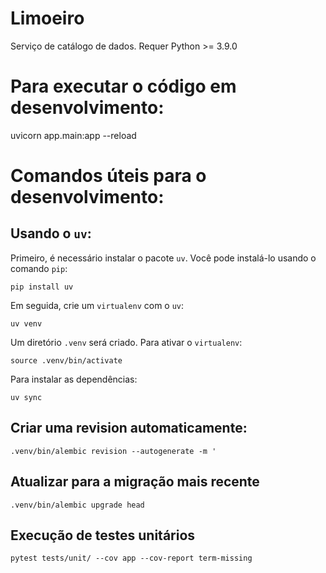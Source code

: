 # Limoeiro

Serviço de catálogo de dados.
Requer Python >= 3.9.0

# Para executar o código em desenvolvimento:
uvicorn app.main:app --reload

# Comandos úteis para o desenvolvimento:

## Usando o `uv`:

Primeiro, é necessário instalar o pacote `uv`. Você pode instalá-lo usando o comando `pip`:

```
pip install uv
```

Em seguida, crie um `virtualenv` com o `uv`:
```
uv venv
```

Um diretório `.venv` será criado. Para ativar o `virtualenv`:
```
source .venv/bin/activate
```

Para instalar as dependências:
```
uv sync
```

## Criar uma revision automaticamente:
```
.venv/bin/alembic revision --autogenerate -m '
```

## Atualizar para a migração mais recente
```
.venv/bin/alembic upgrade head
```

## Execução de testes unitários
```
pytest tests/unit/ --cov app --cov-report term-missing
```
